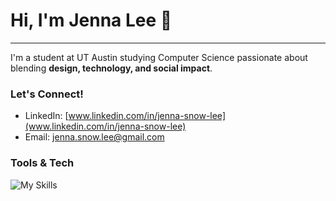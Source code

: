 # Hi, I'm Jenna Lee 👋
---
I'm a student at UT Austin studying Computer Science passionate about blending **design, technology, and social impact**. 
  
### Let's Connect!
- LinkedIn: [www.linkedin.com/in/jenna-snow-lee](www.linkedin.com/in/jenna-snow-lee)
- Email: [jenna.snow.lee@gmail.com](mailto:jenna.snow.lee@gmail.com)

### Tools & Tech
![My Skills](https://skillicons.dev/icons?i=js,html,css,react,nodejs,mongodb,arduino,python,java,figma,vscode)
